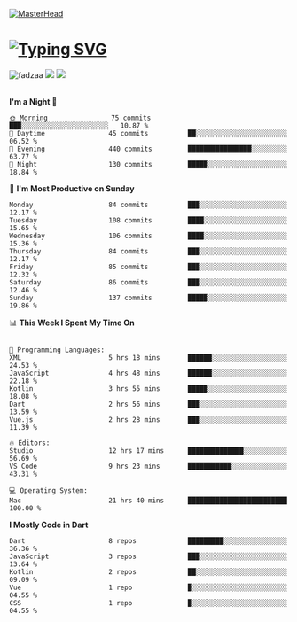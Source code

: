 [![MasterHead](https://1.bp.blogspot.com/-7A4WynwLsMw/XbBpCXG8fHI/AAAAAAAAMt4/uOa1bpLskYgrwGbllhSu2SDj_Mig8SXJQCLcBGAsYHQ/s1600/2000_600px.gif)](https://rishavchanda.io)
<h1 align="left"><a href="https://git.io/typing-svg"><img src="https://readme-typing-svg.demolab.com?font=Fira+Code&pause=1000&color=F7F7F7&random=false&width=600&lines=Hi+%F0%9F%91%8B%2C+I'm+Fattah+Anggit+Al+Dzakwan;Junior+Software+Developer+from+SMK+Raden+Umar+Said" alt="Typing SVG" /></a></h1>


<div align="left" display="flex"> 
  <img src="https://komarev.com/ghpvc/?username=fadzaa&label=Profile%20views&color=0e75b6&style=flat" alt="fadzaa" /> 
  <img src="http://img.shields.io/badge/Code%20Time-65%20hrs%204%20mins-blue" /> 
  <img src="https://img.shields.io/badge/From%20Hello%20World%20I%27ve%20Written-170.6%20thousand%20lines%20of%20code-blue" /> 
</div>

<br/>

<!--START_SECTION:waka-->

**I'm a Night 🦉** 

```text
🌞 Morning                75 commits          ███░░░░░░░░░░░░░░░░░░░░░░   10.87 % 
🌆 Daytime                45 commits          ██░░░░░░░░░░░░░░░░░░░░░░░   06.52 % 
🌃 Evening                440 commits         ████████████████░░░░░░░░░   63.77 % 
🌙 Night                  130 commits         █████░░░░░░░░░░░░░░░░░░░░   18.84 % 
```
📅 **I'm Most Productive on Sunday** 

```text
Monday                   84 commits          ███░░░░░░░░░░░░░░░░░░░░░░   12.17 % 
Tuesday                  108 commits         ████░░░░░░░░░░░░░░░░░░░░░   15.65 % 
Wednesday                106 commits         ████░░░░░░░░░░░░░░░░░░░░░   15.36 % 
Thursday                 84 commits          ███░░░░░░░░░░░░░░░░░░░░░░   12.17 % 
Friday                   85 commits          ███░░░░░░░░░░░░░░░░░░░░░░   12.32 % 
Saturday                 86 commits          ███░░░░░░░░░░░░░░░░░░░░░░   12.46 % 
Sunday                   137 commits         █████░░░░░░░░░░░░░░░░░░░░   19.86 % 
```


📊 **This Week I Spent My Time On** 

```text

💬 Programming Languages: 
XML                      5 hrs 18 mins       ██████░░░░░░░░░░░░░░░░░░░   24.53 % 
JavaScript               4 hrs 48 mins       ██████░░░░░░░░░░░░░░░░░░░   22.18 % 
Kotlin                   3 hrs 55 mins       █████░░░░░░░░░░░░░░░░░░░░   18.08 % 
Dart                     2 hrs 56 mins       ███░░░░░░░░░░░░░░░░░░░░░░   13.59 % 
Vue.js                   2 hrs 28 mins       ███░░░░░░░░░░░░░░░░░░░░░░   11.39 % 

🔥 Editors: 
Studio                   12 hrs 17 mins      ██████████████░░░░░░░░░░░   56.69 % 
VS Code                  9 hrs 23 mins       ███████████░░░░░░░░░░░░░░   43.31 % 

💻 Operating System: 
Mac                      21 hrs 40 mins      █████████████████████████   100.00 % 
```

**I Mostly Code in Dart** 

```text
Dart                     8 repos             █████████░░░░░░░░░░░░░░░░   36.36 % 
JavaScript               3 repos             ███░░░░░░░░░░░░░░░░░░░░░░   13.64 % 
Kotlin                   2 repos             ██░░░░░░░░░░░░░░░░░░░░░░░   09.09 % 
Vue                      1 repo              █░░░░░░░░░░░░░░░░░░░░░░░░   04.55 % 
CSS                      1 repo              █░░░░░░░░░░░░░░░░░░░░░░░░   04.55 % 
```

<!--END_SECTION:waka-->
